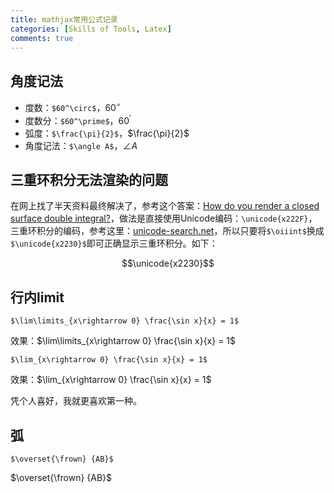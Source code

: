 ```yaml
---
title: mathjax常用公式记录
categories: [Skills of Tools, Latex]
comments: true
---
```


## 角度记法

- 度数：`$60^\circ$`，$60^\circ$
- 度数分：`$60^\prime$`，$60^\prime$
- 弧度：`$\frac{\pi}{2}$`，$\frac{\pi}{2}$
- 角度记法：`$\angle A$`，$\angle A$

<!-- more -->

## 三重环积分无法渲染的问题

在网上找了半天资料最终解决了，参考这个答案：[How do you render a closed surface double integral?](https://math.meta.stackexchange.com/questions/9973/how-do-you-render-a-closed-surface-double-integral)，做法是直接使用Unicode编码：`\unicode{x222F}`，三重环积分的编码，参考这里：[unicode-search.net](http://unicode-search.net/unicode-namesearch.pl?term=INTEGRAL)，所以只要将`$\oiiint$`换成`$\unicode{x2230}$`即可正确显示三重环积分。如下：

$$\unicode{x2230}$$

## 行内limit

```
$\lim\limits_{x\rightarrow 0} \frac{\sin x}{x} = 1$
```

效果：$\lim\limits_{x\rightarrow 0} \frac{\sin x}{x} = 1$

```
$\lim_{x\rightarrow 0} \frac{\sin x}{x} = 1$
```

效果：$\lim_{x\rightarrow 0} \frac{\sin x}{x} = 1$

凭个人喜好，我就更喜欢第一种。

## 弧

```
$\overset{\frown} {AB}$
```

$\overset{\frown} {AB}$